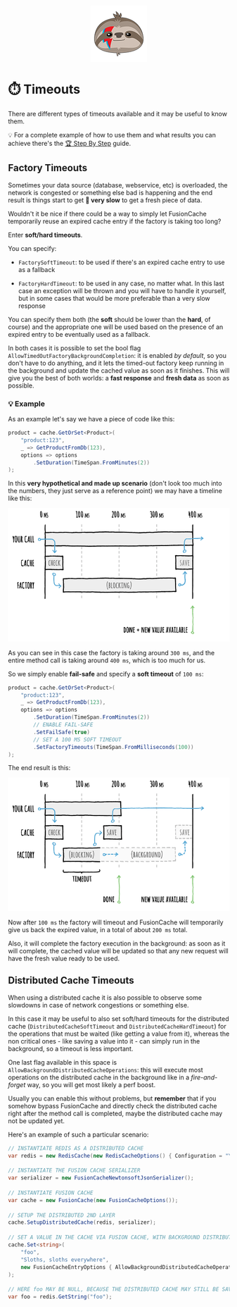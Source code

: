 <div align="center">

![FusionCache logo](logo-128x128.png)

</div>

# :stopwatch: Timeouts

There are different types of timeouts available and it may be useful to know them.

:bulb: For a complete example of how to use them and what results you can achieve there's the [:trophy: Step By Step](StepByStep.md) guide.
## Factory Timeouts

Sometimes your data source (database, webservice, etc) is overloaded, the network is congested or something else bad is happening and the end result is things start to get **:snail: very slow** to get a fresh piece of data.

Wouldn't it be nice if there could be a way to simply let FusionCache temporarily reuse an expired cache entry if the factory is taking too long?

Enter **soft/hard timeouts**.

You can specify:

- `FactorySoftTimeout`: to be used if there's an expired cache entry to use as a fallback

- `FactoryHardTimeout`: to be used in any case, no matter what. In this last case an exception will be thrown and you will have to handle it yourself, but in some cases that would be more preferable than a very slow response

You can specify them both (the **soft** should be lower than the **hard**, of course) and the appropriate one will be used based on the presence of an expired entry to be eventually used as a fallback.

In both cases it is possible to set the bool flag `AllowTimedOutFactoryBackgroundCompletion`: it is enabled *by default*, so you don't have to do anything, and it lets the timed-out factory keep running in the background and update the cached value as soon as it finishes. This will give you the best of both worlds: a **fast response** and **fresh data** as soon as possible.

### :bulb: Example
As an example let's say we have a piece of code like this:

```csharp
product = cache.GetOrSet<Product>(
    "product:123",
    _ => GetProductFromDb(123),
    options => options
        .SetDuration(TimeSpan.FromMinutes(2))
);
```

In this **very hypothetical and made up scenario** (don't look too much into the numbers, they just serve as a reference point) we may have a timeline like this:

![Timeline Without Timeouts](images/timeouts-timeline-blocking.png)

As you can see in this case the factory is taking around `300 ms`, and the entire method call is taking around `400 ms`, which is too much for us.

So we simply enable **fail-safe** and specify a **soft timeout** of `100 ms`:

```csharp
product = cache.GetOrSet<Product>(
    "product:123",
    _ => GetProductFromDb(123),
    options => options
        .SetDuration(TimeSpan.FromMinutes(2))
        // ENABLE FAIL-SAFE
        .SetFailSafe(true)
        // SET A 100 MS SOFT TIMEOUT
        .SetFactoryTimeouts(TimeSpan.FromMilliseconds(100))
);
```

The end result is this:

![Timeline With Timeouts](images/timeouts-timeline-background.png)

Now after `100 ms` the factory will timeout and FusionCache will temporarily give us back the expired value, in a total of about `200 ms` total.

Also, it will complete the factory execution in the background: as soon as it will complete, the cached value will be updated so that any new request will have the fresh value ready to be used.


## Distributed Cache Timeouts

When using a distributed cache it is also possible to observe some slowdowns in case of network congestions or something else.

In this case it may be useful to also set soft/hard timeouts for the distributed cache (`DistributedCacheSoftTimeout` and `DistributedCacheHardTimeout`) for the operations that must be waited (like getting a value from it), whereas the non critical ones - like saving a value into it - can simply run in the background, so a timeout is less important.

One last flag available in this space is `AllowBackgroundDistributedCacheOperations`: this will execute most operations on the distributed cache in the background like in a *fire-and-forget* way, so you will get most likely a perf boost.

Usually you can enable this without problems, but **remember** that if you somehow bypass FusionCache and directly check the distributed cache right after the method call is completed, maybe the distributed cache may not be updated yet.

Here's an example of such a particular scenario:

```csharp
// INSTANTIATE REDIS AS A DISTRIBUTED CACHE
var redis = new RedisCache(new RedisCacheOptions() { Configuration = "YOUR CONNECTION STRING HERE" });

// INSTANTIATE THE FUSION CACHE SERIALIZER
var serializer = new FusionCacheNewtonsoftJsonSerializer();

// INSTANTIATE FUSION CACHE
var cache = new FusionCache(new FusionCacheOptions());

// SETUP THE DISTRIBUTED 2ND LAYER
cache.SetupDistributedCache(redis, serializer);

// SET A VALUE IN THE CACHE VIA FUSION CACHE, WITH BACKGROUND DISTRIBUTED OPERATIONS
cache.Set<string>(
    "foo",
    "Sloths, sloths everywhere",
    new FusionCacheEntryOptions { AllowBackgroundDistributedCacheOperations = true }
);

// HERE foo MAY BE NULL, BECAUSE THE DISTRIBUTED CACHE MAY STILL BE SAVING THE VALUE IN THE BACKGROUND
var foo = redis.GetString("foo");
```
